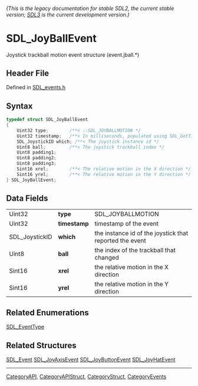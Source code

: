 ###### (This is the legacy documentation for stable SDL2, the current stable version; [SDL3](https://wiki.libsdl.org/SDL3/) is the current development version.)
# SDL_JoyBallEvent

Joystick trackball motion event structure (event.jball.*)

## Header File

Defined in [SDL_events.h](https://github.com/libsdl-org/SDL/blob/SDL2/include/SDL_events.h)

## Syntax

```c
typedef struct SDL_JoyBallEvent
{
    Uint32 type;        /**< ::SDL_JOYBALLMOTION */
    Uint32 timestamp;   /**< In milliseconds, populated using SDL_GetTicks() */
    SDL_JoystickID which; /**< The joystick instance id */
    Uint8 ball;         /**< The joystick trackball index */
    Uint8 padding1;
    Uint8 padding2;
    Uint8 padding3;
    Sint16 xrel;        /**< The relative motion in the X direction */
    Sint16 yrel;        /**< The relative motion in the Y direction */
} SDL_JoyBallEvent;
```

## Data Fields

|                |               |                                                         |
| -------------- | ------------- | ------------------------------------------------------- |
| Uint32         | **type**      | SDL_JOYBALLMOTION                                       |
| Uint32         | **timestamp** | timestamp of the event                                  |
| SDL_JoystickID | **which**     | the instance id of the joystick that reported the event |
| Uint8          | **ball**      | the index of the trackball that changed                 |
| Sint16         | **xrel**      | the relative motion in the X direction                  |
| Sint16         | **yrel**      | the relative motion in the Y direction                  |

## Related Enumerations

[SDL_EventType](SDL_EventType)

## Related Structures

[SDL_Event](SDL_Event)
[SDL_JoyAxisEvent](SDL_JoyAxisEvent)
[SDL_JoyButtonEvent](SDL_JoyButtonEvent)
[SDL_JoyHatEvent](SDL_JoyHatEvent)

----
[CategoryAPI](CategoryAPI), [CategoryAPIStruct](CategoryAPIStruct), [CategoryStruct](CategoryStruct), [CategoryEvents](CategoryEvents)


